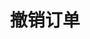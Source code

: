 ---
title: 撤销订单
position_number: 6
type: post
description: /trade/order/cancel
remark: Content-Type = application/x-www-form-urlencoded && application/json
parameters:
  - name: orderId
    type: Integer
    mandatory: true
    default: N/A
    description: 订单id
    ranges:
content_markdown: |-

              #### **限流规则**

              200/s/apikey
right_code_blocks:
  - code_block: |-
      {
        "msgInfo": {
          "code": "",
          "msg": ""
        },
        "msg": "",
        "data": "", //订单id
        "code": 200
      }
    title: Response
    language: json
---